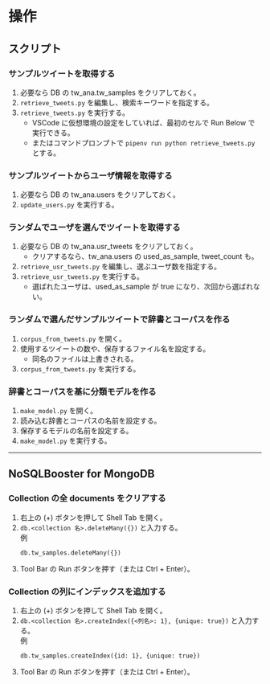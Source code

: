 # 操作

## スクリプト

### サンプルツイートを取得する

1. 必要なら DB の tw_ana.tw_samples をクリアしておく。
1. `retrieve_tweets.py` を編集し、検索キーワードを指定する。
1. `retrieve_tweets.py` を実行する。
    - VSCode に仮想環境の設定をしていれば、最初のセルで Run Below で実行できる。
    - またはコマンドプロンプトで `pipenv run python retrieve_tweets.py` とする。

### サンプルツイートからユーザ情報を取得する

1. 必要なら DB の tw_ana.users をクリアしておく。
1. `update_users.py` を実行する。

### ランダムでユーザを選んでツイートを取得する

1. 必要なら DB の tw_ana.usr_tweets をクリアしておく。
    - クリアするなら、tw_ana.users の used_as_sample, tweet_count も。
1. `retrieve_usr_tweets.py` を編集し、選ぶユーザ数を指定する。
1. `retrieve_usr_tweets.py` を実行する。
    - 選ばれたユーザは、used_as_sample が true になり、次回から選ばれない。

### ランダムで選んだサンプルツイートで辞書とコーパスを作る

1. `corpus_from_tweets.py` を開く。
1. 使用するツイートの数や、保存するファイル名を設定する。
    - 同名のファイルは上書きされる。
1. `corpus_from_tweets.py` を実行する。

### 辞書とコーパスを基に分類モデルを作る

1. `make_model.py` を開く。
1. 読み込む辞書とコーパスの名前を設定する。
1. 保存するモデルの名前を設定する。
1. `make_model.py` を実行する。

---
## NoSQLBooster for MongoDB

### Collection の全 documents をクリアする

1. 右上の (+) ボタンを押して Shell Tab を開く。
1. `db.<collection 名>.deleteMany({})` と入力する。  
    例
    ```
    db.tw_samples.deleteMany({})
    ```
1. Tool Bar の Run ボタンを押す（または Ctrl + Enter）。

### Collection の列にインデックスを追加する

1. 右上の (+) ボタンを押して Shell Tab を開く。
1. `db.<collection 名>.createIndex({<列名>: 1}, {unique: true})` と入力する。  
    例
    ```
    db.tw_samples.createIndex({id: 1}, {unique: true})
    ```
1. Tool Bar の Run ボタンを押す（または Ctrl + Enter）。
